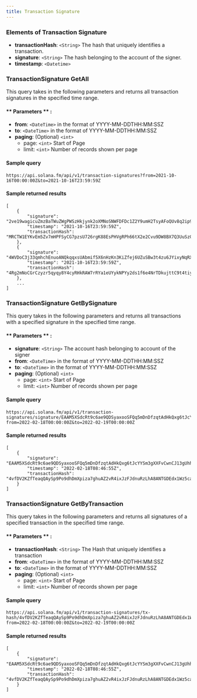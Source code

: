 ```yaml
---
title: Transaction Signature
---
```



### Elements of Transaction Signature
* **transactionHash**: `<String>` The hash that uniquely identifies a transaction.
* **signature**: `<String>` The hash belonging to the account of the signer.
* **timestamp**: `<Datetime>`

### TransactionSignature GetAll

This query takes in the following parameters and returns all transaction signatures in the specified time range.

#### ** Parameters ** :

- **from**: `<DateTime>` in the format of YYYY-MM-DDTHH:MM:SSZ
- **to**: `<DateTime>` in the format of YYYY-MM-DDTHH:MM:SSZ
- **paging**: (Optional) `<int>`
  - page: `<int>` Start of Page
  - limit: `<int>` Number of records shown per page

#### Sample query
```
https://api.solana.fm/api/v1/transaction-signatures?from=2021-10-16T00:00:00Z&to=2021-10-16T23:59:59Z
```
#### Sample returned results
```
[
    {
        "signature": "2ve19wagicuZmzBaTWuZWgPWSzHkjynk2oXMNoSNWFDFDc1Z2Y9umH2TsyAFoQUv8q2ip98mqSRsXfebFJ2dHSJ4",
        "timestamp": "2021-10-16T23:59:59Z",
        "transactionHash": "MRCTW1EYKvEm5Zv7mHPFSyCG7pzsU726rgK88EsPHVgRPh66tX2e2Cvu9DW8BX7Q3UuSzGamNYph7VGngM5TMYa"
    },
    {
        "signature": "4WVDoC3j33qmhchEnuoANQkqqxsUAbmif5X6nHzKn3KiZfej6UZuSBw3t4zu6JYixyNqRXVxAjTFFXZ1hPxeiS9W",
        "timestamp": "2021-10-16T23:59:59Z",
        "transactionHash": "4Rg2mNoCGrCzyzr5qyqy8Y4cyRHkRAW7rRYa1eUYykNPYy2ds1f6e4NrTDkujttC9t4tiy1nw54iJsYUCvS14GmR"
    },
    ...
]
```

### TransactionSignature GetBySignature

This query takes in the following parameters and returns all transactions with a specified signature in the specified time range.

#### ** Parameters ** :

- **signature**: `<String>` The account hash belonging to account of the signer
- **from**: `<DateTime>` in the format of YYYY-MM-DDTHH:MM:SSZ
- **to**: `<DateTime>` in the format of YYYY-MM-DDTHH:MM:SSZ
- **paging**: (Optional) `<int>`
  - page: `<int>` Start of Page
  - limit: `<int>` Number of records shown per page

#### Sample query
```
https://api.solana.fm/api/v1/transaction-signatures/signature/EAAM5XSdcRt9c6ae9QDSyaxooSFQq5mDnDfzqtAdHkQxg6tJcYYSm3gXXFvCwnCJ13gUhhYHnBfgzHv477gfQxp?from=2022-02-18T00:00:00Z&to=2022-02-19T00:00:00Z
```
#### Sample returned results
```
[
    {
        "signature": "EAAM5XSdcRt9c6ae9QDSyaxooSFQq5mDnDfzqtAdHkQxg6tJcYYSm3gXXFvCwnCJ13gUhhYHnBfgzHv477gfQxp",
        "timestamp": "2022-02-18T08:46:55Z",
        "transactionHash": "4vfDV2KZfTeaqQAySp9Po9dhDmXpiza7ghuAZ2vR4ixJzFJdnuRzLhA8ANTGDEdx1Wz5caFAbcb7Gv336Gnie1L7"
    }
]
```

### TransactionSignature GetByTransaction

This query takes in the following parameters and returns all signatures of a specified transaction in the specified time range.

#### ** Parameters ** :

- **transactionHash**: `<String>` The Hash that uniquely identifies a transaction
- **from**: `<DateTime>` in the format of YYYY-MM-DDTHH:MM:SSZ
- **to**: `<DateTime>` in the format of YYYY-MM-DDTHH:MM:SSZ
- **paging**: (Optional) `<int>`
  - page: `<int>` Start of Page
  - limit: `<int>` Number of records shown per page

#### Sample query
```
https://api.solana.fm/api/v1/transaction-signatures/tx-hash/4vfDV2KZfTeaqQAySp9Po9dhDmXpiza7ghuAZ2vR4ixJzFJdnuRzLhA8ANTGDEdx1Wz5caFAbcb7Gv336Gnie1L7?from=2022-02-18T00:00:00Z&to=2022-02-19T00:00:00Z
```
#### Sample returned results
```
[
    {
        "signature": "EAAM5XSdcRt9c6ae9QDSyaxooSFQq5mDnDfzqtAdHkQxg6tJcYYSm3gXXFvCwnCJ13gUhhYHnBfgzHv477gfQxp",
        "timestamp": "2022-02-18T08:46:55Z",
        "transactionHash": "4vfDV2KZfTeaqQAySp9Po9dhDmXpiza7ghuAZ2vR4ixJzFJdnuRzLhA8ANTGDEdx1Wz5caFAbcb7Gv336Gnie1L7"
    }
]
```
